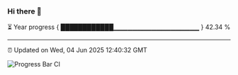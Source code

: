 ### Hi there 👋

⏳ Year progress { ████████████▁▁▁▁▁▁▁▁▁▁▁▁▁▁▁▁▁▁ } 42.34 %

---

⏰ Updated on Wed, 04 Jun 2025 12:40:32 GMT

![Progress Bar CI](https://github.com/liununu/liununu/workflows/Progress%20Bar%20CI/badge.svg)
